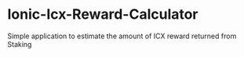 # Ionic-Icx-Reward-Calculator
Simple application to estimate the amount of ICX reward returned from Staking


